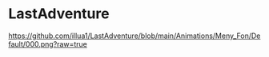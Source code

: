 # LastAdventure
https://github.com/illua1/LastAdventure/blob/main/Animations/Meny_Fon/Default/000.png?raw=true
